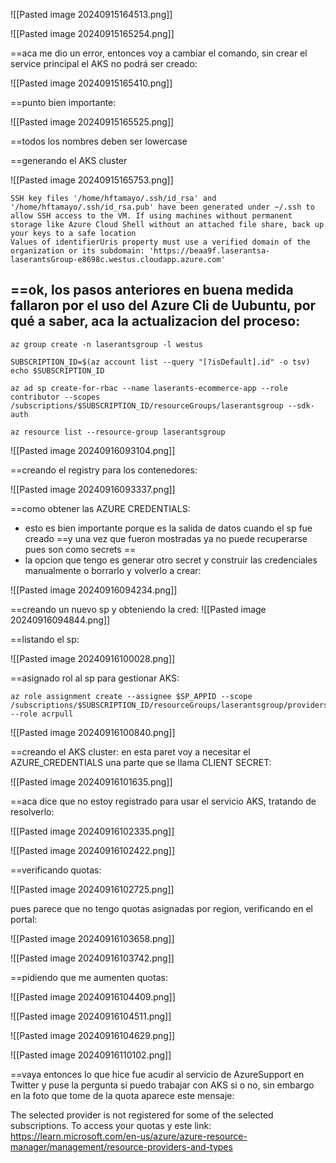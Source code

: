 
![[Pasted image 20240915164513.png]]

![[Pasted image 20240915165254.png]]

==aca me dio un error, entonces voy a cambiar el comando, sin crear el service principal el AKS no podrá ser creado:





![[Pasted image 20240915165410.png]]

==punto bien importante:

![[Pasted image 20240915165525.png]]

==todos los nombres deben ser lowercase

==generando el AKS cluster

![[Pasted image 20240915165753.png]]

```
SSH key files '/home/hftamayo/.ssh/id_rsa' and '/home/hftamayo/.ssh/id_rsa.pub' have been generated under ~/.ssh to allow SSH access to the VM. If using machines without permanent storage like Azure Cloud Shell without an attached file share, back up your keys to a safe location
Values of identifierUris property must use a verified domain of the organization or its subdomain: 'https://beaa9f.laserantsa-laserantsGroup-e8698c.westus.cloudapp.azure.com'
```

## ==ok, los pasos anteriores en buena medida fallaron por el uso del Azure Cli de Uubuntu, por qué a saber, aca la actualizacion del proceso:


```
az group create -n laserantsgroup -l westus

SUBSCRIPTION_ID=$(az account list --query "[?isDefault].id" -o tsv)
echo $SUBSCRIPTION_ID

az ad sp create-for-rbac --name laserants-ecommerce-app --role contributor --scopes /subscriptions/$SUBSCRIPTION_ID/resourceGroups/laserantsgroup --sdk-auth

az resource list --resource-group laserantsgroup

```

![[Pasted image 20240916093104.png]]

==creando el registry para los contenedores:

![[Pasted image 20240916093337.png]]

==como obtener las AZURE CREDENTIALS:

- esto es bien importante porque es la salida de datos cuando el sp fue creado ==y una vez que fueron mostradas ya no puede recuperarse pues son como secrets ==
- la opcion que tengo es generar otro secret y construir las credenciales manualmente o borrarlo y volverlo a crear:

![[Pasted image 20240916094234.png]]

==creando un nuevo sp y obteniendo la cred:
![[Pasted image 20240916094844.png]]

==listando el sp:

![[Pasted image 20240916100028.png]]

==asignado rol al sp para gestionar AKS:

```
az role assignment create --assignee $SP_APPID --scope /subscriptions/$SUBSCRIPTION_ID/resourceGroups/laserantsgroup/providers/Microsoft.ContainerRegistry/registries/laserantsregistry --role acrpull
```

![[Pasted image 20240916100840.png]]

==creando el AKS cluster: en esta paret voy a necesitar el AZURE_CREDENTIALS una parte que se llama CLIENT SECRET:

![[Pasted image 20240916101635.png]]

==aca dice que no estoy registrado para usar el servicio AKS, tratando de resolverlo:

![[Pasted image 20240916102335.png]]

![[Pasted image 20240916102422.png]]

==verificando quotas:

![[Pasted image 20240916102725.png]]

pues parece que no tengo quotas asignadas por region, verificando en el portal:

![[Pasted image 20240916103658.png]]

![[Pasted image 20240916103742.png]]

==pidiendo que me aumenten quotas:

![[Pasted image 20240916104409.png]]

![[Pasted image 20240916104511.png]]

![[Pasted image 20240916104629.png]]

![[Pasted image 20240916110102.png]]

==vaya entonces lo que hice fue acudir al servicio de AzureSupport en Twitter y puse la pergunta si puedo trabajar con AKS si o no, sin embargo en la foto que tome de la quota aparece este mensaje:

The selected provider is not registered for some of the selected subscriptions. To access your quotas y este link: https://learn.microsoft.com/en-us/azure/azure-resource-manager/management/resource-providers-and-types



